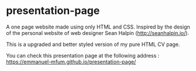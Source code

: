 # presentation-page

A one page website made using only HTML and CSS. Inspired by the design of the personal website of web designer Sean Halpin (http://seanhalpin.io/).

This is a upgraded and better styled version of my pure HTML CV page.

You can check this presentation page at the following address : https://emmanuel-mfum.github.io/presentation-page/
